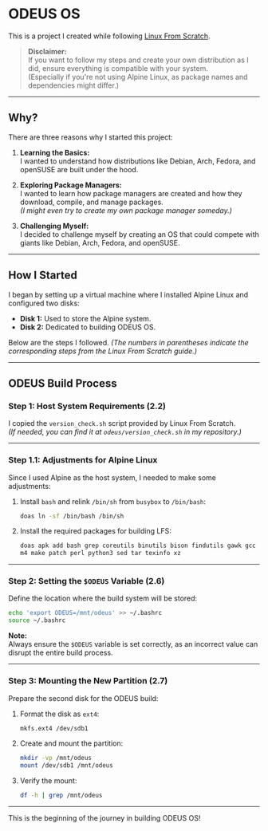 
# ODEUS OS

This is a project I created while following [Linux From Scratch](https://www.linuxfromscratch.org/).

> **Disclaimer:**  
> If you want to follow my steps and create your own distribution as I did, ensure everything is compatible with your system.  
> (Especially if you're not using Alpine Linux, as package names and dependencies might differ.)

---

## Why?

There are three reasons why I started this project:

1. **Learning the Basics:**  
   I wanted to understand how distributions like Debian, Arch, Fedora, and openSUSE are built under the hood.

2. **Exploring Package Managers:**  
   I wanted to learn how package managers are created and how they download, compile, and manage packages.  
   *(I might even try to create my own package manager someday.)*

3. **Challenging Myself:**  
   I decided to challenge myself by creating an OS that could compete with giants like Debian, Arch, Fedora, and openSUSE.

---

## How I Started

I began by setting up a virtual machine where I installed Alpine Linux and configured two disks:

- **Disk 1:** Used to store the Alpine system.
- **Disk 2:** Dedicated to building ODEUS OS.

Below are the steps I followed. *(The numbers in parentheses indicate the corresponding steps from the Linux From Scratch guide.)*

---

## ODEUS Build Process

### Step 1: Host System Requirements (2.2)

I copied the `version_check.sh` script provided by Linux From Scratch.  
*(If needed, you can find it at `odeus/version_check.sh` in my repository.)*

---

### Step 1.1: Adjustments for Alpine Linux

Since I used Alpine as the host system, I needed to make some adjustments:

1. Install `bash` and relink `/bin/sh` from `busybox` to `/bin/bash`:
   ```bash
   doas ln -sf /bin/bash /bin/sh
   ```

2. Install the required packages for building LFS:
   ```bash
   doas apk add bash grep coreutils binutils bison findutils gawk gcc g++ gzip \
   m4 make patch perl python3 sed tar texinfo xz
   ```

---

### Step 2: Setting the `$ODEUS` Variable (2.6)

Define the location where the build system will be stored:
```bash
echo 'export ODEUS=/mnt/odeus' >> ~/.bashrc
source ~/.bashrc
```

**Note:**  
Always ensure the `$ODEUS` variable is set correctly, as an incorrect value can disrupt the entire build process.

---

### Step 3: Mounting the New Partition (2.7)

Prepare the second disk for the ODEUS build:

1. Format the disk as `ext4`:
   ```bash
   mkfs.ext4 /dev/sdb1
   ```

2. Create and mount the partition:
   ```bash
   mkdir -vp /mnt/odeus
   mount /dev/sdb1 /mnt/odeus
   ```

3. Verify the mount:
   ```bash
   df -h | grep /mnt/odeus
   ```

---

This is the beginning of the journey in building ODEUS OS!
